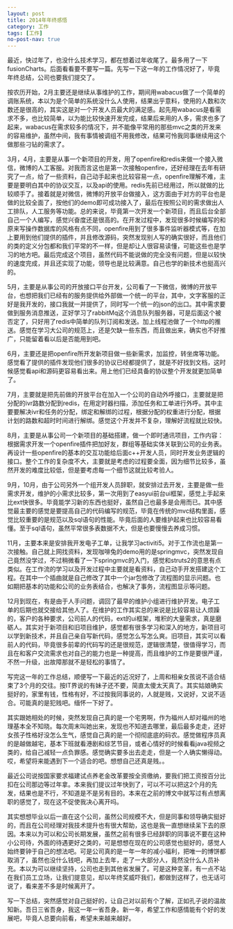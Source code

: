```yaml
---
layout: post
title: 2014年年终感悟
category: 工作
tags: [工作]
no-post-nav: true
---
```


最近，快过年了，也没什么技术学习，都在想着过年收尾了。最多用了一下fusionCharts。后面看看要不要写一篇。先写一下这一年的工作情况好了，毕竟年终总结，公司也要我们提交了。

按农历开始，2月主要还是继续从事维护的工作，期间用wabacus做了一个简单的调账系统，本以为是个简单的系统没什么人使用，结果出乎意料，使用的人数和次数还是很高的，其实这是对一个开发人员最大的满足感。起先用wabacus是看需求不多，也比较简单，以为能比较快速开发完成，结果后来用的人多，需求也多了起来，wabacus在需求较多的情况下，并不能像平常用的那些mvc之类的开发来的容易维护，虽然中间，我有事情被调组不用我修改，结果可怜我同事继续用这个做那些刁钻的需求了。

3月，4月，主要是从事一个新项目的开发，用了openfire和redis来做一个接入微信，微博的人工客服。对我而言这也是第一次接触openfire，还好经理在去年有研究了一点，给了一些资料，自己动手起来也比较容易一点，openfire理解不难，主要是要明白其中的协议交互，以及api的使用。redis先前已经用过，所以就做的比较顺手了。接着就是对微信，微博的开放平台做接入，这方面由于对方的平台也是做的比较全面了，按他们的demo即可成功接入了，最后在按照公司的需求做出人工排队，人工服务等功能。总的来说，毕竟第一次开发一个新项目，而且后台全部自己一个人编写，感觉兴奋度还是很高的。在开发过程中，发现很多时候编写的和原来写操作数据库的风格有点不同，openfire用到了很多事件监听器模式等，在加上要用到他们提供的插件，并且修改源码，突然发现别人写的确实很好，而且他们的类的定义分包都和我们平常的不一样，但是却让人很容易读懂，可能这些也是学习的地方吧。最后完成这个项目，虽然代码不能说做的完全没有问题，但是以较快的速度完成，并且还实现了功能，领导也是比较满意。自己也学的新技术也挺高兴的。

5月，主要是从事公司的开放接口平台开发，公司看了一下微信，微博的开放平台，也想把我们已经有的服务提供给外部做一个统一的平台，其中，文字客服的正好是我开发的，接口我就一并提供了，同时写一个统一的json的出口。其中需求要做到服务消息推送，正好学习了rabbitMq这个消息队列服务器，可是后面这个被否定了，只好用了redis中简单的队列订阅和发送。加上线程池做了一个http的推送。感觉在学习大公司的规范上，还是欠缺一些东西，而且做出来，确实也不好推广，只能留着看以后是否能用到吧。

6月，主要还是把openfire所开发新项目做一些新需求，加监控，转坐席等功能。感觉看了提供的插件发现他们很多的协议已经都提供了，就是不好找到文档，这时候感觉看api和源码更容易看出来。用上他们已经具备的协议整个开发就更加简单了。

7月，主要就是把先前做的开放平台在加入一个公司的自动外呼接口，主要就是把分配的ivr路数分配到redis，在用定时器扫描，添加任务和工单进行外呼。其中主要要解决ivr和任务的分配，绑定和解绑的过程，根据分配的权重进行分配，根据计划的路数和超时时间进行解绑。感觉这个开发并不复杂，理解好流程就比较快。

8月，主要是从事公司一个新项目的基础搭建，做一个即时通讯项目，工作内容：根据需求开发一个openfire插件把加好友，群组等基础实体关联到公司的业务表。再设计一些openfire的基本的交互功能给后面c++开发人员，同时开发业务逻辑的接口。整个工作的复杂度不大，主要就是考虑的过程要全面，因为细节比较多，虽然开发的难度比较低，但是要考虑每一个细节这就比较考验人。

9月，10月，由于公司另外一个组开发人员辞职，就安排过去开发，主要是做一些需求开发，维护的小需求比较多，第一次用到了easyui前台ui框架，感觉上手起来比ext快很多。毕竟能学习新的东西也挺好，虽然自己也最多是会用而已。其中感觉最主要的感觉是要提高自己的代码编写的规范，毕竟在传统的mvc结构里面，感觉比较重要的是规范以及sql语句的性能。毕竟后面的人要维护起来也比较容易看懂。至于sql语句，虽然平常很多表数据不大，但是也要慢慢去养成习惯。

11月，主要本来是安排我开发电子工单，让我学习activiti5。对于工作流也是第一次接触。自己就上网找资料，发现咖啡兔的demo用的是springmvc，突然发现自己竟然没学过，不过稍微看了一下springmvc的入门，感觉和struts2的意思有点类似。在工作流的学习以及开发过程中主要就是看资料，自己动手开发搭建这个工程。在其中一个插曲就是自己修改了其中一个jar包修改了流程图的显示问题。也如期把基本的功能和公司的业务表结合，也解决了事务，流程图显示等问题。

12月到现在，有是由于人手问题，调回了最早的维护小组进行维护开发。电子工单的后期也就交接给其他人了。在维护的工作其实总的来说是比较容易让人烦躁的，客户的各种要求，公司前人的代码，ext的ui框架，堆积的大量需求，真是磨砺人。其实对于新项目和旧项目维护，感觉都有很多学习和深入的地方，新项目可以学到新技术，并且自己亲自写新代码，感觉怎么写怎么爽。旧项目，其实可以看前人的代码，毕竟很多前辈的代码写的还是很规范，逻辑很清楚，很值得学习，而且在和客户交流需求也对自己的能力也是一种提高，而且维护的工作是要很严谨，不然一升级，出故障那就不是轻松的事情了。

写完这一年的工作总结，顺便写一下最近的近况好了，上周和相亲女孩说不适合结束了3个月的交往。按IT界说的有妹子还不要，简直太傻太天真了。其实姑娘确实挺好的，家里有钱，性格有好，不过按我同事说的，人就是贱，又说好，又说不适合。可能真的是犯贱吧。缅怀一下好了。

其实跟她相处的时候，突然发现自己真的是一个宅男啊，作为福州人却对福州的地理基本全不知晓。每次周末叫她出来，发现也不知道去哪里，最后最多走走，还好女孩子性格好没怎么生气，感觉自己真的是一个彻彻底底的码农。感觉做程序员真的是越做越宅，基本下班就看港剧和综艺节目，或者心情好的时候看看java视频之类的，给自己减轻一点负罪感。感觉确实要多出去走走，但是一个人确实懒得动。哎，希望将来能遇到下一个适合的吧。想想自己还真是贱。。

最近公司说按国家要求福建试点养老金改革要按全资缴纳，要我们把工资按百分比扣在公司那边等过年拿。本来我们提议过年快到了，可以不可以把这2个月的先发，结果也是不行，不知道是不是另有目的。本来在之前的博文中就写过有点想离职的感觉了，现在这不促使我决心离开吗。

其实想想毕业以后一直在这个公司，虽然公司规模不大，但是同事和领导确实挺好的，而且在公司经理对我技术提升也有很大帮助，这也是我一直想继续呆下去的原因。本来以为可以和公司长期发展，虽然之前有很多已经辞职的同事说不要在这种小公司待，外面的待遇更好之类的，可是想想在现在的公司感觉也挺好的，感觉人始终要钟于自己的想法吧。可是公司真的是一年一年的减小福利，把唯一的博饼都取消了，虽然也没什么钱吧，再加上去年，走了一大部分人，竟然没什么人员补充。本以为可以继续坚持，公司也走到其他省发展了。可是这种变革，有一点不站在我们员工立场，让我们提意见，却以年终奖威吓我们，都做到这样了，也无话可说了，看来差不多是时候离开了。

写一下总结，突然感觉对自己挺好的，让自己对以前有个了解，正如孔子说的温故知新。吾日三省吾身，我这一年一省吾身。新一年，希望工作和感情能有个好的发展吧，毕竟人总要向前看，希望未来越来越好。

